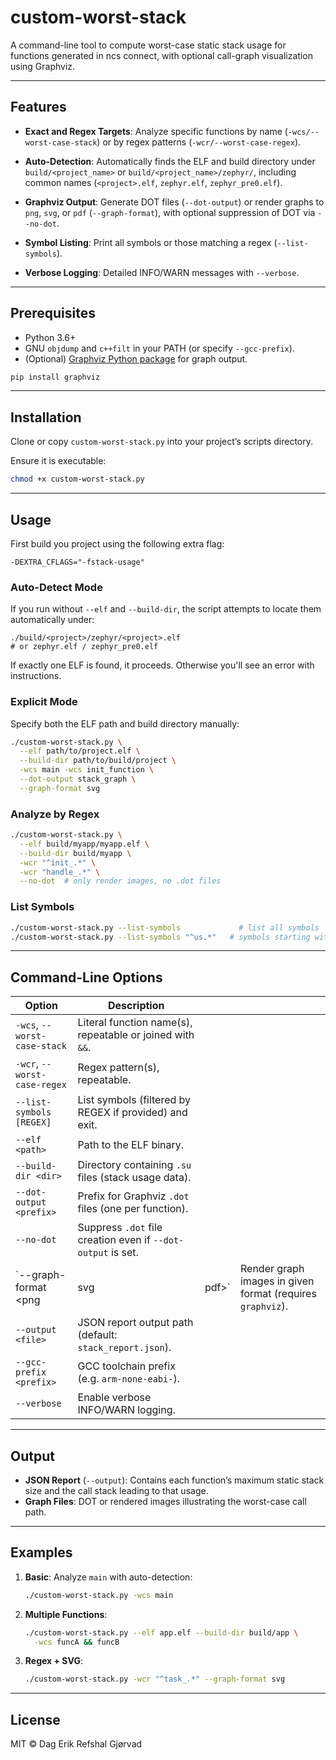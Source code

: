 # custom-worst-stack

A command-line tool to compute worst-case static stack usage for functions generated in ncs connect, with optional call-graph visualization using Graphviz.

---

## Features

* **Exact and Regex Targets**: Analyze specific functions by name (`-wcs/--worst-case-stack`) or by regex patterns (`-wcr/--worst-case-regex`).
* &#x20;

  **Auto-Detection**: Automatically finds the ELF and build directory under `build/<project_name>` or `build/<project_name>/zephyr/`, including common names (`<project>.elf`, `zephyr.elf`, `zephyr_pre0.elf`).
* **Graphviz Output**: Generate DOT files (`--dot-output`) or render graphs to `png`, `svg`, or `pdf` (`--graph-format`), with optional suppression of DOT via `--no-dot`.
* **Symbol Listing**: Print all symbols or those matching a regex (`--list-symbols`).
* **Verbose Logging**: Detailed INFO/WARN messages with `--verbose`.

---

## Prerequisites

* Python 3.6+
* GNU `objdump` and `c++filt` in your PATH (or specify `--gcc-prefix`).
* (Optional) [Graphviz Python package](https://pypi.org/project/graphviz/) for graph output.

```bash
pip install graphviz
```

---

## Installation

Clone or copy `custom-worst-stack.py` into your project’s scripts directory.

Ensure it is executable:

```bash
chmod +x custom-worst-stack.py
```

---

## Usage

First build you project using the following extra flag:
```
-DEXTRA_CFLAGS="-fstack-usage"
```

### Auto-Detect Mode

If you run without `--elf` and `--build-dir`, the script attempts to locate them automatically under:

```
./build/<project>/zephyr/<project>.elf
# or zephyr.elf / zephyr_pre0.elf
```

If exactly one ELF is found, it proceeds. Otherwise you'll see an error with instructions.

### Explicit Mode

Specify both the ELF path and build directory manually:

```bash
./custom-worst-stack.py \
  --elf path/to/project.elf \
  --build-dir path/to/build/project \
  -wcs main -wcs init_function \
  --dot-output stack_graph \
  --graph-format svg
```

### Analyze by Regex

```bash
./custom-worst-stack.py \
  --elf build/myapp/myapp.elf \
  --build-dir build/myapp \
  -wcr "^init_.*" \
  -wcr "handle_.*" \
  --no-dot  # only render images, no .dot files
```

### List Symbols

```bash
./custom-worst-stack.py --list-symbols             # list all symbols
./custom-worst-stack.py --list-symbols "^us.*"   # symbols starting with 'us'
```

---

## Command-Line Options

| Option                       | Description                                                  |        |                                                            |
| ---------------------------- | ------------------------------------------------------------ | ------ | ---------------------------------------------------------- |
| `-wcs`, `--worst-case-stack` | Literal function name(s), repeatable or joined with `&&`.    |        |                                                            |
| `-wcr`, `--worst-case-regex` | Regex pattern(s), repeatable.                                |        |                                                            |
| `--list-symbols [REGEX]`     | List symbols (filtered by REGEX if provided) and exit.       |        |                                                            |
| `--elf <path>`               | Path to the ELF binary.                                      |        |                                                            |
| `--build-dir <dir>`          | Directory containing `.su` files (stack usage data).         |        |                                                            |
| `--dot-output <prefix>`      | Prefix for Graphviz `.dot` files (one per function).         |        |                                                            |
| `--no-dot`                   | Suppress `.dot` file creation even if `--dot-output` is set. |        |                                                            |
| \`--graph-format \<png       | svg                                                          | pdf>\` | Render graph images in given format (requires `graphviz`). |
| `--output <file>`            | JSON report output path (default: `stack_report.json`).      |        |                                                            |
| `--gcc-prefix <prefix>`      | GCC toolchain prefix (e.g. `arm-none-eabi-`).                |        |                                                            |
| `--verbose`                  | Enable verbose INFO/WARN logging.                            |        |                                                            |

---

## Output

* **JSON Report** (`--output`): Contains each function’s maximum static stack size and the call stack leading to that usage.
* **Graph Files**: DOT or rendered images illustrating the worst-case call path.

---

## Examples

1. **Basic**: Analyze `main` with auto-detection:

   ```bash
   ./custom-worst-stack.py -wcs main
   ```
2. **Multiple Functions**:

   ```bash
   ./custom-worst-stack.py --elf app.elf --build-dir build/app \
     -wcs funcA && funcB
   ```
3. **Regex + SVG**:

   ```bash
   ./custom-worst-stack.py -wcr "^task_.*" --graph-format svg
   ```

---

## License

MIT © Dag Erik Refshal Gjørvad
